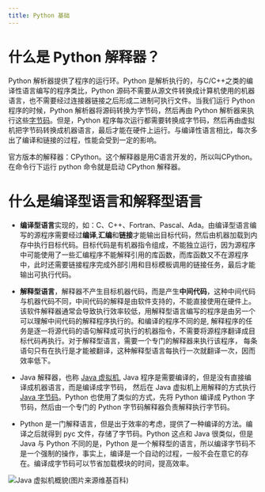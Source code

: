 ```yaml
---
title: Python 基础
---
```


# 什么是 Python 解释器？

Python 解析器提供了程序的运行环。Python 是解析执行的，与C/C++之类的编译性语言编写的程序类比，Python 源码不需要从源文件转换成计算机使用的机器语言，也不需要经过连接器链接之后形成二进制可执行文件。当我们运行 Python 程序的时候，Python 解析器将源码转换为字节码，然后再由 Python 解析器来执行这些[字节码](https://zh.wikipedia.org/wiki/%E5%AD%97%E8%8A%82%E7%A0%81)。但是，Python 程序每次运行都需要转换成字节码，然后再由虚拟机把字节码转换成机器语言，最后才能在硬件上运行。与编译性语言相比，每次多出了编译和链接的过程，性能会受到一定的影响。

官方版本的解释器：CPython。这个解释器是用C语言开发的，所以叫CPython。在命令行下运行 python 命令就是启动 CPython 解释器。

# 什么是编译型语言和解释型语言

- **编译型语言**实现的，如：C、C++、Fortran、Pascal、Ada。由编译型语言编写的源程序需要经过**编译**,**汇编**和**链接**才能输出目标代码，然后由机器加载到内存中执行目标代码。目标代码是有机器指令组成，不能独立运行，因为源程序中可能使用了一些汇编程序不能解释引用的库函数，而库函数又不在源程序中，此时还需要链接程序完成外部引用和目标模板调用的链接任务，最后才能输出可执行代码。

- **解释型语言**，解释器不产生目标机器代码，而是产生**中间代码**，这种中间代码与机器代码不同，中间代码的解释是由软件支持的，不能直接使用在硬件上。该软件解释器通常会导致执行效率较低，用解释型语言编写的程序是由另一个可以理解中间代码的解释程序执行的。和编译的程序不同的是, 解释程序的任务是逐一将源代码的语句解释成可执行的机器指令，不需要将源程序翻译成目标代码再执行。对于解释型语言，需要一个专门的解释器来执行该程序， 每条语句只有在执行是才能被翻译，这种解释型语言每执行一次就翻译一次，因而效率低下。

- Java 解释器，也称 [Java 虚拟机](https://zh.wikipedia.org/wiki/Java%E8%99%9A%E6%8B%9F%E6%9C%BA), Java 程序是需要编译的，但是没有直接编译成机器语言，而是编译成字节码， 然后在 Java 虚拟机上用解释的方式执行 [Java 字节码](https://zh.wikipedia.org/wiki/Java%E5%AD%97%E8%8A%82%E7%A0%81)。Python 也使用了类似的方式，先将 Python 编译成 Python 字节码，然后由一个专门的 Python 字节码解释器负责解释执行字节码。

- Python 是一门解释语言，但是出于效率的考虑，提供了一种编译的方法。编译之后就得到 pyc 文件，存储了字节码。Python 这点和 Java 很类似，但是Java 与 Python 不同的是，Python 是一个解释型的语言，所以编译字节码不是一个强制的操作，事实上，编译是一个自动的过程，一般不会在意它的存在。编译成字节码可以节省加载模块的时间，提高效率。

![Java 虚拟机概貌(图片来源维基百科)](Java_virtual_machine_architecture.png)